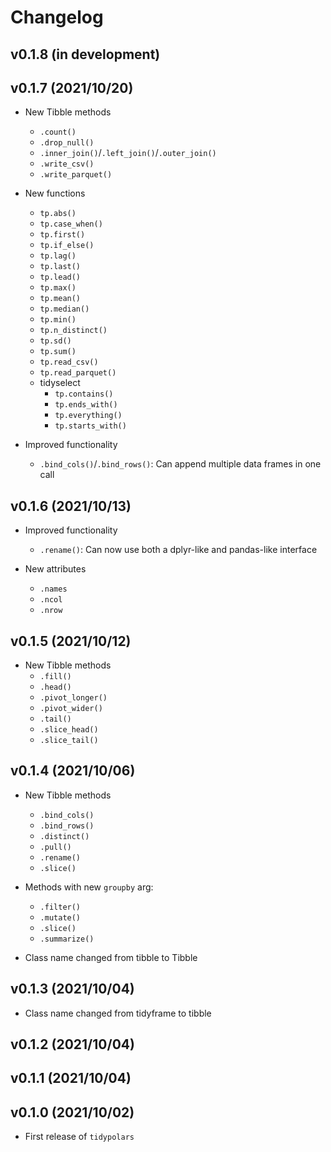 # Changelog

## v0.1.8 (in development)

## v0.1.7 (2021/10/20)
* New Tibble methods
  + `.count()`
  + `.drop_null()`
  + `.inner_join()`/`.left_join()`/`.outer_join()`
  + `.write_csv()`
  + `.write_parquet()`

* New functions
  + `tp.abs()`
  + `tp.case_when()`
  + `tp.first()`
  + `tp.if_else()`
  + `tp.lag()`
  + `tp.last()`
  + `tp.lead()`
  + `tp.max()`
  + `tp.mean()`
  + `tp.median()`
  + `tp.min()`
  + `tp.n_distinct()`
  + `tp.sd()`
  + `tp.sum()`
  + `tp.read_csv()`
  + `tp.read_parquet()`
  + tidyselect
    - `tp.contains()`
    - `tp.ends_with()`
    - `tp.everything()`
    - `tp.starts_with()`

* Improved functionality
  + `.bind_cols()`/`.bind_rows()`: Can append multiple data frames in one call

## v0.1.6 (2021/10/13)
* Improved functionality
  + `.rename()`: Can now use both a dplyr-like and pandas-like interface
  
* New attributes
  + `.names`
  + `.ncol`
  + `.nrow`

## v0.1.5 (2021/10/12)
* New Tibble methods
  + `.fill()`
  + `.head()`
  + `.pivot_longer()`
  + `.pivot_wider()`
  + `.tail()`
  + `.slice_head()`
  + `.slice_tail()`

## v0.1.4 (2021/10/06)
* New Tibble methods
  + `.bind_cols()`
  + `.bind_rows()`
  + `.distinct()`
  + `.pull()`
  + `.rename()`
  + `.slice()`

* Methods with new `groupby` arg:
  + `.filter()`
  + `.mutate()`
  + `.slice()`
  + `.summarize()`

* Class name changed from tibble to Tibble

## v0.1.3 (2021/10/04)

* Class name changed from tidyframe to tibble

## v0.1.2 (2021/10/04)

## v0.1.1 (2021/10/04)

## v0.1.0 (2021/10/02)

* First release of `tidypolars`